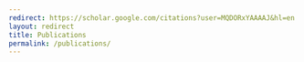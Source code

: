 ```yaml
---
redirect: https://scholar.google.com/citations?user=MQDORxYAAAAJ&hl=en
layout: redirect
title: Publications
permalink: /publications/
---
```

